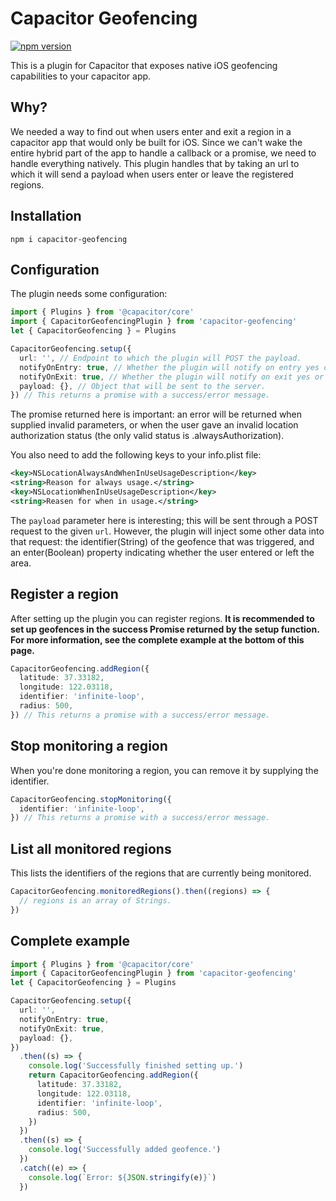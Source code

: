# Capacitor Geofencing

[![npm version](https://badge.fury.io/js/capacitor-geofencing.svg)](https://badge.fury.io/js/capacitor-geofencing)

This is a plugin for Capacitor that exposes native iOS geofencing capabilities to your capacitor app.

## Why?

We needed a way to find out when users enter and exit a region in a capacitor app that would only be built for iOS. Since we can't wake the entire hybrid part of the app to handle a callback or a promise, we need to handle everything natively. This plugin handles that by taking an url to which it will send a payload when users enter or leave the registered regions.

## Installation

`npm i capacitor-geofencing`

## Configuration

The plugin needs some configuration:

```typescript
import { Plugins } from '@capacitor/core'
import { CapacitorGeofencingPlugin } from 'capacitor-geofencing'
let { CapacitorGeofencing } = Plugins

CapacitorGeofencing.setup({
  url: '', // Endpoint to which the plugin will POST the payload.
  notifyOnEntry: true, // Whether the plugin will notify on entry yes or no.
  notifyOnExit: true, // Whether the plugin will notify on exit yes or no.
  payload: {}, // Object that will be sent to the server.
}) // This returns a promise with a success/error message.
```

The promise returned here is important: an error will be returned when supplied invalid parameters, or when the user gave an invalid location authorization status (the only valid status is .alwaysAuthorization).

You also need to add the following keys to your info.plist file:

```xml
<key>NSLocationAlwaysAndWhenInUseUsageDescription</key>
<string>Reason for always usage.</string>
<key>NSLocationWhenInUseUsageDescription</key>
<string>Reasen for when in usage.</string>
```

The `payload` parameter here is interesting; this will be sent through a POST request to the given `url`. However, the plugin will inject some other data into that request: the identifier(String) of the geofence that was triggered, and an enter(Boolean) property indicating whether the user entered or left the area.

## Register a region

After setting up the plugin you can register regions. **It is recommended to set up geofences in the success Promise returned by the setup function. For more information, see the complete example at the bottom of this page.**

```typescript
CapacitorGeofencing.addRegion({
  latitude: 37.33182,
  longitude: 122.03118,
  identifier: 'infinite-loop',
  radius: 500,
}) // This returns a promise with a success/error message.
```

## Stop monitoring a region

When you're done monitoring a region, you can remove it by supplying the identifier.

```typescript
CapacitorGeofencing.stopMonitoring({
  identifier: 'infinite-loop',
}) // This returns a promise with a success/error message.
```

## List all monitored regions

This lists the identifiers of the regions that are currently being monitored.

```typescript
CapacitorGeofencing.monitoredRegions().then((regions) => {
  // regions is an array of Strings.
})
```

## Complete example

```typescript
import { Plugins } from '@capacitor/core'
import { CapacitorGeofencingPlugin } from 'capacitor-geofencing'
let { CapacitorGeofencing } = Plugins

CapacitorGeofencing.setup({
  url: '',
  notifyOnEntry: true,
  notifyOnExit: true,
  payload: {},
})
  .then((s) => {
    console.log('Successfully finished setting up.')
    return CapacitorGeofencing.addRegion({
      latitude: 37.33182,
      longitude: 122.03118,
      identifier: 'infinite-loop',
      radius: 500,
    })
  })
  .then((s) => {
    console.log('Successfully added geofence.')
  })
  .catch((e) => {
    console.log(`Error: ${JSON.stringify(e)}`)
  })
```

